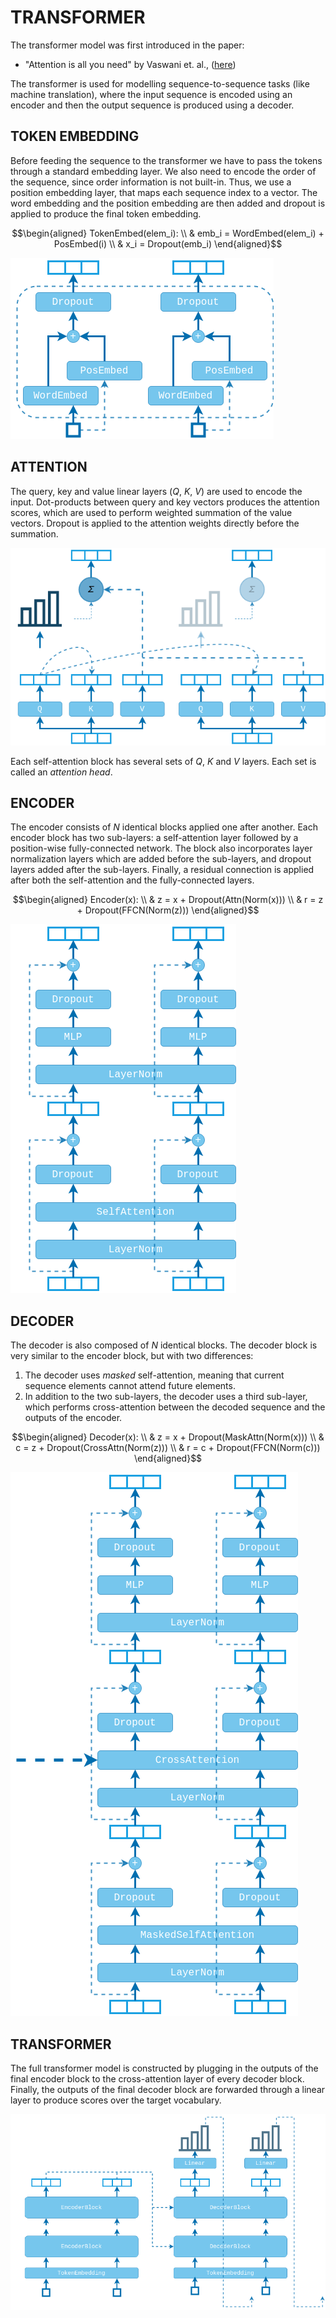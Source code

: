 # TRANSFORMER

The transformer model was first introduced in the paper:
 * "Attention is all you need" by Vaswani et. al.,
 ([here](https://arxiv.org/abs/1706.03762))

The transformer is used for modelling sequence-to-sequence tasks (like machine
translation), where the input sequence is encoded using an encoder and then the
output sequence is produced using a decoder.


## TOKEN EMBEDDING
Before feeding the sequence to the transformer we have to pass the tokens through
a standard embedding layer. We also need to encode the order of the sequence,
since order information is not built-in. Thus, we use a position embedding layer,
that maps each sequence index to a vector. The word embedding and the position
embedding are then added and dropout is applied to produce the final token
embedding.

```math
\begin{aligned}
    TokenEmbed(elem_i): \\
        & emb_i = WordEmbed(elem_i) + PosEmbed(i) \\
        & x_i = Dropout(emb_i)
\end{aligned}
```

!["Embedding"](img/embedding.png)


## ATTENTION
The query, key and value linear layers ($Q$, $K$, $V$) are used to encode the
input. Dot-products between query and key vectors produces the attention scores,
which are used to perform weighted summation of the value vectors.
Dropout is applied to the attention weights directly before the summation.

!["Attention"](img/attention.png)

Each self-attention block has several sets of $Q$, $K$ and $V$ layers. Each set
is called an *attention head*.


## ENCODER
The encoder consists of $N$ identical blocks applied one after another. Each
encoder block has two sub-layers: a self-attention layer followed by a
position-wise fully-connected network. The block also incorporates layer
normalization layers which are added before the sub-layers, and dropout layers
added after the sub-layers. Finally, a residual connection is applied after both
the self-attention and the fully-connected layers.

```math
\begin{aligned}
    Encoder(x): \\
        & z = x + Dropout(Attn(Norm(x))) \\
        & r = z + Dropout(FFCN(Norm(z)))
\end{aligned}
```

!["Encoder"](img/encoder.png)


## DECODER
The decoder is also composed of $N$ identical blocks. The decoder block is very
similar to the encoder block, but with two differences:
1. The decoder uses *masked* self-attention, meaning that current sequence
elements cannot attend future elements.
2. In addition to the two sub-layers, the decoder uses a third sub-layer, which
performs cross-attention between the decoded sequence and the outputs of the
encoder.

```math
\begin{aligned}
    Decoder(x): \\
        & z = x + Dropout(MaskAttn(Norm(x))) \\
        & c = z + Dropout(CrossAttn(Norm(z))) \\
        & r = c + Dropout(FFCN(Norm(c)))
\end{aligned}
```

!["Decoder"](img/decoder.png)


## TRANSFORMER
The full transformer model is constructed by plugging in the outputs of the
final encoder block to the cross-attention layer of every decoder block.
Finally, the outputs of the final decoder block are forwarded through a linear
layer to produce scores over the target vocabulary.

!["Transformer"](img/transformer.png)

